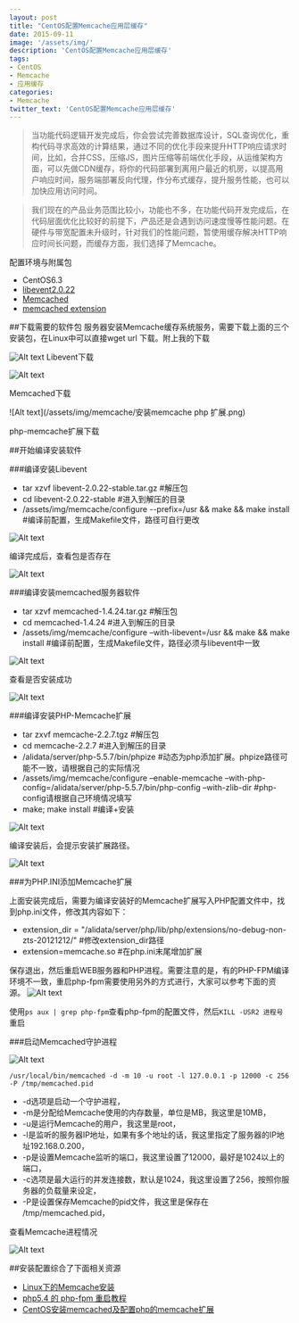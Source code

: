 ```yaml
---
layout: post
title: "CentOS配置Memcache应用层缓存"
date: 2015-09-11
image: '/assets/img/'
description: 'CentOS配置Memcache应用层缓存'
tags:
- CentOS
- Memcache
- 应用缓存
categories:
- Memcache
twitter_text: 'CentOS配置Memcache应用层缓存'
---
```


> 当功能代码逻辑开发完成后，你会尝试完善数据库设计，SQL查询优化，重构代码寻求高效的计算结果，通过不同的优化手段来提升HTTP响应请求时间，比如，合并CSS，压缩JS，图片压缩等前端优化手段，从运维架构方面，可以先做CDN缓存，将你的代码部署到离用户最近的机房，以提高用户响应时间，服务端部署反向代理，作分布式缓存，提升服务性能，也可以加快应用访问时间。

> 我们现在的产品业务范围比较小，功能也不多，在功能代码开发完成后，在代码层面优化比较好的前提下，产品还是会遇到访问速度慢等性能问题。在硬件与带宽配置未升级时，针对我们的性能问题，暂使用缓存解决HTTP响应时间长问题，而缓存方面，我们选择了Memcache。

配置环境与附属包

-   CentOS6.3
-   [libevent2.0.22](http://libevent.org/)   
-   [Memcached](http://memcached.org/)
-   [memcached extension](http://pecl.php.net/package/memcache)

##下载需要的软件包
服务器安装Memcache缓存系统服务，需要下载上面的三个安装包，在Linux中可以直接wget url 下载。附上我的下载

![Alt text](/assets/img/memcache/下载libevent.png)
Libevent下载

![Alt text](/assets/img/memcache/C95FFE56-6F70-4143-B637-550B60D81AF4.png)

Memcached下载

![Alt text](/assets/img/memcache/安装memcache php 扩展.png)

php-memcache扩展下载

##开始编译安装软件

###编译安装Libevent

> 
- tar xzvf libevent-2.0.22-stable.tar.gz #解压包
- cd libevent-2.0.22-stable #进入到解压的目录
- /assets/img/memcache/configure --prefix=/usr && make && make install #编译前配置，生成Makefile文件，路径可自行更改

![Alt text](/assets/img/memcache/编译libevent.png)

编译完成后，查看包是否存在

![Alt text](/assets/img/memcache/查看libevent是否安装.png)

###编译安装memcached服务器软件

>
+ tar xzvf memcached-1.4.24.tar.gz #解压包
+ cd memcached-1.4.24 #进入到解压的目录
+ /assets/img/memcache/configure –with-libevent=/usr && make && make install #编译前配置，生成Makefile文件，路径必须与libevent中一致

![Alt text](/assets/img/memcache/编译memcache.png)

查看是否安装成功

![Alt text](/assets/img/memcache/查看memcache是否安装.png)

###编译安装PHP-Memcache扩展

> 
- tar zxvf memcache-2.2.7.tgz #解压包
- cd memcache-2.2.7 #进入到解压的目录
- /alidata/server/php-5.5.7/bin/phpize #动态为php添加扩展。phpize路径可能不一致，请根据自己的实际情况
- /assets/img/memcache/configure –enable-memcache –with-php-config=/alidata/server/php-5.5.7/bin/php-config –with-zlib-dir #php-config请根据自己环境情况填写
- make; make install #编译+安装

![Alt text](/assets/img/memcache/安装php-memcache扩展.png)

编译安装后，会提示安装扩展路径。

![Alt text](/assets/img/memcache/complete.png)

###为PHP.INI添加Memcache扩展

上面安装完成后，需要为编译安装好的Memcache扩展写入PHP配置文件中，找到php.ini文件，修改其内容如下：

>
+ extension_dir = "/alidata/server/php/lib/php/extensions/no-debug-non-zts-20121212/" #修改extension_dir路径
+ extension=memcache.so #在php.ini末尾增加扩展

保存退出，然后重启WEB服务器和PHP进程。需要注意的是，有的PHP-FPM编译环境不一致，重启php-fpm需要使用另外的方式进行，大家可以参考下面的资源。
![Alt text](/assets/img/memcache/重启服务器.png)

使用`ps aux | grep php-fpm`查看php-fpm的配置文件，然后`KILL -USR2 进程号`重启

###启动Memcached守护进程

![Alt text](/assets/img/memcache/重启memcached.png)

`/usr/local/bin/memcached -d -m 10 -u root -l 127.0.0.1 -p 12000 -c 256 -P /tmp/memcached.pid`

> 
+ -d选项是启动一个守护进程，
+ -m是分配给Memcache使用的内存数量，单位是MB，我这里是10MB，
+ -u是运行Memcache的用户，我这里是root，
+ -l是监听的服务器IP地址，如果有多个地址的话，我这里指定了服务器的IP地址192.168.0.200，
+ -p是设置Memcache监听的端口，我这里设置了12000，最好是1024以上的端口，
+ -c选项是最大运行的并发连接数，默认是1024，我这里设置了256，按照你服务器的负载量来设定，
+ -P是设置保存Memcache的pid文件，我这里是保存在 /tmp/memcached.pid，

查看Memcache进程情况

![Alt text](/assets/img/memcache/启动memcached.png)


##安装配置综合了下面相关资源
+ [Linux下的Memcache安装](http://www.ccvita.com/257.html)
+ [php5.4 的 php-fpm 重启教程](http://column.iresearch.cn/u/abcedseo/678047.shtml)
+ [CentOS安装memcached及配置php的memcache扩展](https://app.yinxiang.com/shard/s5/nl/5189175/56813af9-de75-4c8e-8168-be53c0cc207a/) 